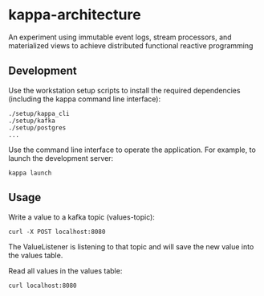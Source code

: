 # kappa-architecture
An experiment using immutable event logs, stream processors, and materialized views to achieve distributed functional reactive programming

## Development

Use the workstation setup scripts to install the required dependencies (including the kappa command line interface):

```
./setup/kappa_cli
./setup/kafka
./setup/postgres
...
```

Use the command line interface to operate the application. For example, to launch the development server:

```
kappa launch
```

## Usage

Write a value to a kafka topic (values-topic):

```
curl -X POST localhost:8080
```

The ValueListener is listening to that topic and will save the new value into the values table.

Read all values in the values table:

```
curl localhost:8080
```